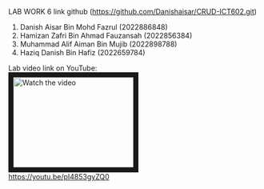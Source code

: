  LAB WORK 6 link github (https://github.com/Danishaisar/CRUD-ICT602.git)

1) Danish Aisar Bin Mohd Fazrul (2022886848)
2) Hamizan Zafri Bin Ahmad Fauzansah (2022856384)
3) Muhammad Alif Aiman Bin Mujib (2022898788)
4) Haziq Danish Bin Hafiz (2022659784)

Lab video link on YouTube:
<br>
<a href="http://www.youtube.com/watch?feature=player_embedded&v=pI4853gyZQ0" target="_blank">
 <img src="http://img.youtube.com/vi/pI4853gyZQ0/mqdefault.jpg" alt="Watch the video" width="240" height="180" border="10" />
</a>
<br>
https://youtu.be/pI4853gyZQ0